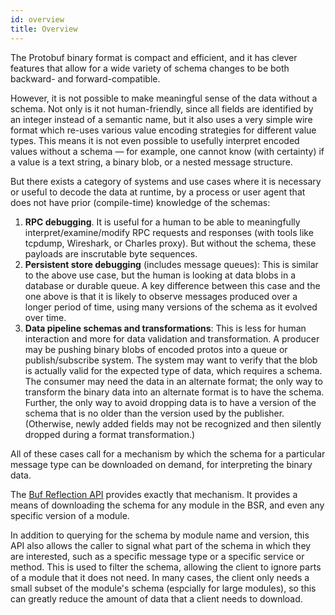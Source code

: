 ```yaml
---
id: overview
title: Overview
---
```


The Protobuf binary format is compact and efficient, and it has clever features that allow for a
wide variety of schema changes to be both backward- and forward-compatible.

However, it is not possible to make meaningful sense of the data without a schema. Not only is it
not human-friendly, since all fields are identified by an integer instead of a semantic name, but
it also uses a very simple wire format which re-uses various value encoding strategies for
different value types. This means it is not even possible to usefully interpret encoded values
without a schema — for example, one cannot know (with certainty) if a value is a text string, a
binary blob, or a nested message structure.

But there exists a category of systems and use cases where it is necessary or useful to decode the
data at runtime, by a process or user agent that does not have prior (compile-time) knowledge of
the schemas:

1. **RPC debugging**. It is useful for a human to be able to meaningfully interpret/examine/modify
   RPC requests and responses (with tools like tcpdump, Wireshark, or Charles proxy). But without
   the schema, these payloads are inscrutable byte sequences.
2. **Persistent store debugging** (includes message queues): This is similar to the above use case,
   but the human is looking at data blobs in a database or durable queue. A key difference between
   this case and the one above is that it is likely to observe messages produced over a longer
   period of time, using many versions of the schema as it evolved over time.
3. **Data pipeline schemas and transformations**: This is less for human interaction and more for
   data validation and transformation. A producer may be pushing binary blobs of encoded protos
   into a queue or publish/subscribe system. The system may want to verify that the blob is
   actually valid for the expected type of data, which requires a schema. The consumer may need
   the data in an alternate format; the only way to transform the binary data into an alternate
   format is to have the schema. Further, the only way to avoid dropping data is to have a version
   of the schema that is no older than the version used by the publisher. (Otherwise, newly added
   fields may not be recognized and then silently dropped during a format transformation.)

All of these cases call for a mechanism by which the schema for a particular message type can be
downloaded on demand, for interpreting the binary data.

The [Buf Reflection API](https://buf.build/bufbuild/reflect) provides exactly that mechanism.
It provides a means of downloading the schema for any module in the BSR, and even any specific
version of a module.

In addition to querying for the schema by module name and version, this API also allows the
caller to signal what part of the schema in which they are interested, such as a specific
message type or a specific service or method. This is used to filter the schema, allowing
the client to ignore parts of a module that it does not need. In many cases, the client only
needs a small subset of the module's schema (espcially for large modules), so this can
greatly reduce the amount of data that a client needs to download.


